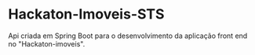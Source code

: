 # Hackaton-Imoveis-STS
Api criada em Spring Boot para o desenvolvimento da aplicação front end no "Hackaton-imoveis".
